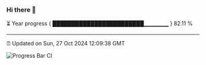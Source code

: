 ### Hi there 👋

⏳ Year progress { ████████████████████████▁▁▁▁▁▁ } 82.11 %

---

⏰ Updated on Sun, 27 Oct 2024 12:09:38 GMT

![Progress Bar CI](https://github.com/liununu/liununu/workflows/Progress%20Bar%20CI/badge.svg)
